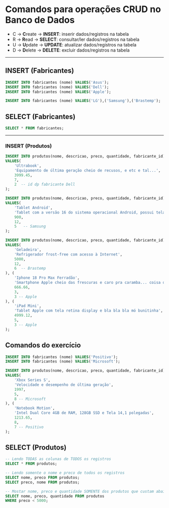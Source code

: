 # Comandos para operações CRUD no Banco de Dados

- C -> **C**reate -> **INSERT**: inserir dados/registros na tabela
- R -> **R**ead   -> **SELECT**: consultar/ler dados/registros na tabela
- U -> **U**pdate -> **UPDATE**: atualizar dados/registros na tabela
- D -> **D**elete -> **DELETE**: excluir dados/registros na tabela

---

## INSERT (Fabricantes)

```SQL
INSERT INTO fabricantes (nome) VALUES('Asus');
INSERT INTO fabricantes (nome) VALUES('Dell');
INSERT INTO fabricantes (nome) VALUES('Apple');

INSERT INTO fabricantes (nome) VALUES('LG'),('Samsung'),('Brastemp');
```

## SELECT (Fabricantes)

```sql
SELECT * FROM fabricantes;
```

---

### INSERT (Produtos)

```sql
INSERT INTO produtos(nome, descricao, preco, quantidade, fabricante_id)
VALUES(
    'Ultrabook', 
    'Equipamento de última geração cheio de recusos, e etc e tal...',
    3999.45,
    7,
    2  -- id dp fabricante Dell
);

INSERT INTO produtos(nome, descricao, preco, quantidade, fabricante_id)
VALUES(
    'Tablet Android',
    'Tablet com a versão 16 do sistema operacional Android, possui tela de 10 polegadas e armazenamento de 128gb. Estou sem ideia do que escrever aqui.',
    900,
    12,
    5   -- Samsung 
);

INSERT INTO produtos(nome, descricao, preco, quantidade, fabricante_id)
VALUES(
    'Geladeira',
    'Refrigerador frost-free com acesso à Internet',
    5000,
    12,
    6  -- Brastemp
), (
    'Iphone 18 Pro Max Ferradão',
    'Smartphone Apple cheio das frescuras e caro pra caramba... coisa de rico...',
    666.66,
    3,
    3 -- Apple
), (
    'iPad Mini',
    'Tablet Apple com tela retina display e bla bla bla mó bunitinha',
    4999.12,
    5,
    3 -- Apple
);
```

## Comandos do exercício

```sql
INSERT INTO fabricantes (nome) VALUES('Positivo');
INSERT INTO fabricantes (nome) VALUES('Microsoft');
```

```sql
INSERT INTO produtos(nome, descricao, preco, quantidade, fabricante_id)
VALUES(
    'Xbox Series S',
    'Velocidade e desempenho de última geração',
    1997,
    5,
    8 -- Microsoft
), (
    'Notebook Motion',
    'Intel Dual Core 4GB de RAM, 128GB SSD e Tela 14,1 polegadas',
    1213.65,
    8,
    7 -- Positivo
);
```

## SELECT (Produtos)

```sql
-- Lendo TODAS as colunas de TODOS os registros
SELECT * FROM produtos;

-- Lendo somente o nome e preco de todos os registros
SELECT nome, preco FROM produtos;
SELECT preco, nome FROM produtos;

-- Mostar nome, preco e quantidade SOMENTE dos produtos que custam abaixo de 5000
SELECT nome, preco, quantidade FROM produtos
WHERE preco < 5000;
```